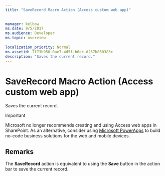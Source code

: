```yaml
---
title: "SaveRecord Macro Action (Access custom web app)"
 
 
manager: kelbow
ms.date: 9/5/2017
ms.audience: Developer
ms.topic: overview
  
localization_priority: Normal
ms.assetid: 7f73b950-0ae7-4d5f-b6ec-d257b860383c
description: "Saves the current record."
---
```


# SaveRecord Macro Action (Access custom web app)

Saves the current record.
  
> [!IMPORTANT]
> Microsoft no longer recommends creating and using Access web apps in SharePoint. As an alternative, consider using [Microsoft PowerApps](https://powerapps.microsoft.com/en-us/) to build no-code business solutions for the web and mobile devices. 
  
## Remarks

The **SaveRecord** action is equivalent to using the **Save** button in the action bar to save the current record. 
  

